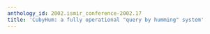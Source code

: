 ```yaml
---
anthology_id: 2002.ismir_conference-2002.17
title: 'CubyHum: a fully operational "query by humming" system'
---
```

